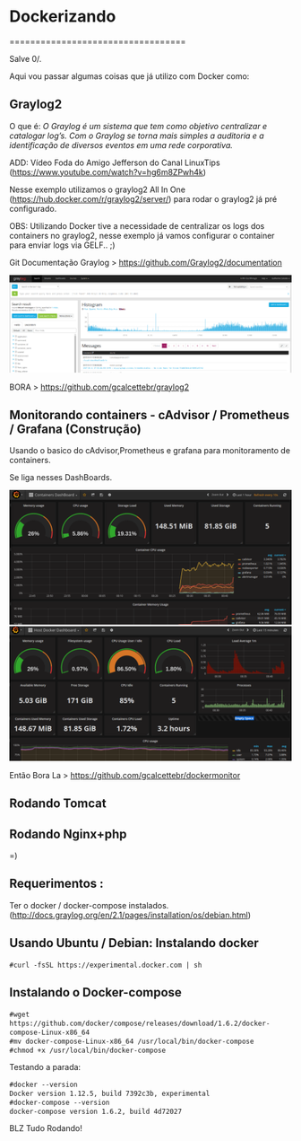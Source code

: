 # Dockerizando
==================================

Salve 0/.

Aqui vou passar algumas coisas que já utilizo com Docker como:

Graylog2
------------
O que é: *O Graylog é um sistema que tem como objetivo centralizar e catalogar log’s. Com o Graylog se torna mais simples a auditoria e a identificação de diversos eventos em uma rede corporativa.*

ADD: Vídeo Foda do Amigo Jefferson do Canal LinuxTips (https://www.youtube.com/watch?v=hg6m8ZPwh4k)

Nesse exemplo utilizamos o graylog2 All In One (https://hub.docker.com/r/graylog2/server/) para rodar o graylog2 já pré configurado.

OBS: Utilizando Docker tive a necessidade de centralizar os logs dos containers no graylog2, nesse exemplo já vamos configurar o container para enviar logs via GELF.. ;)

Git Documentação Graylog > https://github.com/Graylog2/documentation

![alt tag](https://github.com/gcalcettebr/dockerizando/blob/master/jpg/LogsInicio.png)

BORA > https://github.com/gcalcettebr/graylog2

Monitorando containers - cAdvisor / Prometheus / Grafana (Construção)
---------------------------------------------------------------------

Usando o basico do cAdvisor,Prometheus e grafana para monitoramento de containers.

Se liga nesses DashBoards.

![alt tag](https://github.com/gcalcettebr/dockerizando/blob/master/jpg/dashboardcontainers.png)
![alt tag](https://github.com/gcalcettebr/dockerizando/blob/master/jpg/hostdashboard.png)

Então Bora La > https://github.com/gcalcettebr/dockermonitor

Rodando Tomcat
--------------

Rodando Nginx+php
-----------------

=)

Requerimentos :
--------------
Ter o docker / docker-compose instalados.
(http://docs.graylog.org/en/2.1/pages/installation/os/debian.html)

Usando Ubuntu / Debian:
Instalando docker
-----------------
```shell
#curl -fsSL https://experimental.docker.com | sh
```
Instalando o Docker-compose
---------------------------
```shell
#wget https://github.com/docker/compose/releases/download/1.6.2/docker-compose-Linux-x86_64
#mv docker-compose-Linux-x86_64 /usr/local/bin/docker-compose
#chmod +x /usr/local/bin/docker-compose
```
Testando a parada:

```shell
#docker --version
Docker version 1.12.5, build 7392c3b, experimental
#docker-compose --version
docker-compose version 1.6.2, build 4d72027
```
BLZ Tudo Rodando!
